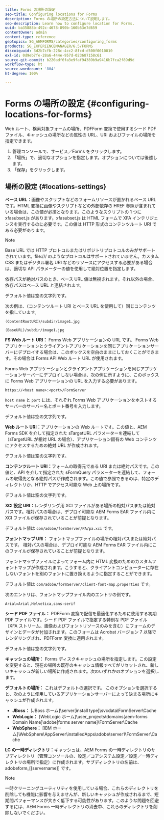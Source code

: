 ```yaml
---
title: Forms の場所の設定
seo-title: Configuring locations for Forms
description: Forms の場所の設定方法について説明します。
seo-description: Learn how to configure location for Forms.
uuid: ba35888b-492c-4678-890b-160b53e7d659
contentOwner: admin
content-type: reference
geptopics: SG_AEMFORMS/categories/configuring_forms
products: SG_EXPERIENCEMANAGER/6.5/FORMS
discoiquuid: 3d2b7cfb-228c-4cc2-8fcd-d500f0010010
exl-id: 0d9eb7fe-28a6-444e-957d-023687158c61
source-git-commit: b220adf6fa3e9faf94389b9a9416b7fca2f89d9d
workflow-type: ht
source-wordcount: '804'
ht-degree: 100%

---
```


# Forms の場所の設定 {#configuring-locations-for-forms}

Web ルート、検索対象フォームの場所、PDFForm 変換で使用するシード PDF ファイル、キャッシュの場所などの属性の URL、URI およびファイルの場所を指定できます。

1. 管理コンソールで、サービス／Forms をクリックします。
1. 「場所」で、適切なオプションを指定します。オプションについては後述します。
1. 「保存」をクリックします。

## 場所の設定 {#locations-settings}

**ベース URL：**&#x200B;画像やスクリプトなどのフォームリソースが置かれるベース URL です。HTML 変換に画像やスクリプトなどの外部依存の HREF 参照が含まれている場合は、この値が必須となります。このようなスクリプトの 1 つに xfasubset.js があります。xfasubset.js は HTML フォームで XFA インテリジェンスを実行するのに必要です。この値は HTTP 形式のコンテンツルート URI である必要があります。

>[!NOTE]
>
>Base URL では HTTP プロトコルまたはリポジトリプロトコルのみがサポートされています。file:/// のようなプロトコルはサポートされていません。カスタム CSS またはデジタル署名 URI などのリソースにアクセスする必要がある場合は、適切な API パラメーターの値を使用して絶対位置を指定します。

依存パスが絶対パスのとき、ベース URL 値は無視されます。それ以外の場合、依存パスはベース URL と連結されます。

デフォルト値は空の文字列です。

次の例は、（コンテンツルート URI とベース URL を使用して）同じコンテンツを指しています。

`(ContentRootURI)/subdir/image1.jpg`

`(BaseURL)/subdir/image1.jpg`

**FS Web ルート URI：** Forms Web アプリケーションの URL です。 Forms Web アプリケーションとクライアントアプリケーションを同じアプリケーションサーバーにデプロイする場合は、このボックスを空白のままにしておくことができます。その場合は Forms API Web ルート URL が使用されます。

Forms Web アプリケーションとクライアントアプリケーションを同じアプリケーションサーバーにデプロイしない場合は、次の例に示すように、このボックスに Forms Web アプリケーションの URL を入力する必要があります。

`https://<host name>:<port>/FormServer`

`host name` と `port` には、それぞれ Forms Web アプリケーションをホストするサーバーのサーバー名とポート番号を入力します。

デフォルト値は空の文字列です。

**Web ルート URI：**&#x200B;アプリケーションの Web ルートです。この値と、AEM Forms SDK を介して指定された sTargetURL パラメーターを連結して（sTargetURL が相対 URL の場合）、アプリケーション固有の Web コンテンツにアクセスするための絶対 URL が作成されます。

デフォルト値は空の文字列です。

**コンテンツルート URI：**&#x200B;フォームの取得元である URI または絶対パスです。この値と、API を介して指定された sFormQuery パラメーターを連結して、フォームの取得先となる絶対パスが作成されます。この値で参照できるのは、特定のディレクトリか、HTTP でアクセス可能な Web 上の場所です。

デフォルト値は空の文字列です。

**XCI 設定 URI：**&#x200B;レンダリング用 XCI ファイルがある場所の相対パスまたは絶対パスです。相対パスの場合は、デプロイ可能な AEM Forms EAR ファイル内に XCI ファイルが保存されていることが前提となります。

デフォルト値は `com/adobe/formServer/PA/pa.xci` です。

**フォントマップ URI：** フォントマップファイルの場所の相対パスまたは絶対パスです。 相対パスの場合は、デプロイ可能な AEM Forms EAR ファイル内にこのファイルが保存されていることが前提となります。

フォントマップファイルによってフォーム内に HTML 変換のためのカスタムフォントマップが作成されます。こうすると、クライアントコンピューターに存在しないフォントを別のフォントに置き換えるように指定することができます。

デフォルト値は `com/adobe/formServer/client-font-map.properties` です。

次のエントリは、フォントマップファイル内のエントリの例です。

`Arial=Arial,Helvetica,sans-serif`

**シード PDF ファイル：** PDFForm 変換で配信を最適化するために使用する初期 PDF ファイルです。シード PDF ファイルで指定する特別な PDF ファイル（XFA ストリーム、画像およびフォントリソースのみを含む）にフォームのデザインとデータが付加されます。このフォームは Acrobat バージョン 7 以降でレンダリングされ、PDFForm 変換に適用されます。

デフォルト値は空の文字列です。

**キャッシュの場所：** Forms ディスクキャッシュの場所を指定します。この設定を変更すると、現在の場所の既存のキャッシュ情報すべてがリセットされ、新しいキャッシュが新しい場所に作成されます。次のいずれかのオプションを選択します。

**デフォルトの場所：** これはデフォルトの選択です。 このオプションを選択すると、次のように使用しているアプリケーションサーバーによって決まる場所にキャッシュが作成されます。

* **JBoss：** [JBoss ホーム]\server\[install type]\svcdata\FormServer\Cache
* **WebLogic：** [WebLogic ホーム]\user_projects\domains\[aem-forms Domain Name]\adobe\[forms server name]\FormServer\Cache
* **WebSphere：** [IBM ホーム]\WebSphere\AppServer\installedApps\adobe\server1\FormServer\Cache

**LC の一時ディレクトリ：**&#x200B;キャッシュは、AEM Forms の一時ディレクトリのサブディレクトリ（管理コンソールの、設定／コアシステム設定／設定／一時ディレクトリの場所で指定）に作成されます。サブディレクトリの名前は、adobeform_[[servername]] です。

>[!NOTE]
>
>一時クリーニングユーティリティを使用している場合、これらのディレクトリを削除しても機能に影響を与えませんが、新しいキャッシュが作成されるまで、短期間パフォーマンスが大きく低下する可能性があります。このような問題を回避するには、AEM Forms 一時ディレクトリの消去中、これらのディレクトリを削除しないでください。
